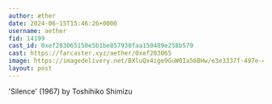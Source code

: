 ```yaml
---
author: æther
date: 2024-06-15T15:46:26+0000
username: aether
fid: 14199
cast_id: 0xef203065150e5b1be857930faa150489e258b579
cast: https://farcaster.xyz/aether/0xef203065
image: https://imagedelivery.net/BXluQx4ige9GuW0Ia56BHw/e3e3337f-497e-4376-501c-2906b849c800/original
layout: post
---
```


'Silence' (1967)
by Toshihiko Shimizu

<img src='https://imagedelivery.net/BXluQx4ige9GuW0Ia56BHw/e3e3337f-497e-4376-501c-2906b849c800/original' alt='' referrerpolicy='no-referrer'/>
